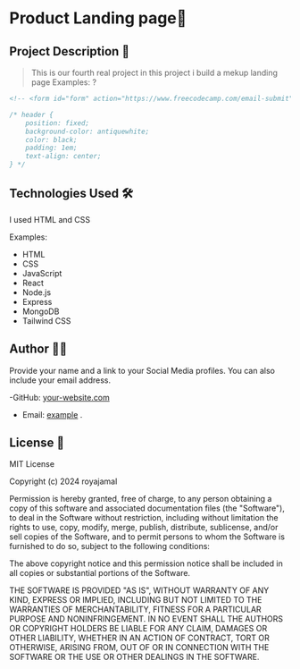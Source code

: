 # Product Landing page🚀

## Project Description 📝

>This is our fourth real project in this project i build a mekup landing page 
Examples:
?

```html
<!-- <form id="form" action="https://www.freecodecamp.com/email-submit">. -->
```

```css
/* header {
    position: fixed;
    background-color: antiquewhite;
    color: black;
    padding: 1em;
    text-align: center;
} */
```





## Technologies Used 🛠️

I used HTML and CSS 

Examples:

- HTML
- CSS
- JavaScript
- React
- Node.js
- Express
- MongoDB
- Tailwind CSS






## Author 👩‍💻

Provide your name and a link to your Social Media profiles. You can also include your email address.

-GitHub: [your-website.com](https://github.com/royajamal/Product-Landing-Page/tree/developmen)
- Email: [example](royajamal2003@gmail.com)
.

## License 📜

MIT License

Copyright (c) 2024 royajamal

Permission is hereby granted, free of charge, to any person obtaining a copy
of this software and associated documentation files (the "Software"), to deal
in the Software without restriction, including without limitation the rights
to use, copy, modify, merge, publish, distribute, sublicense, and/or sell
copies of the Software, and to permit persons to whom the Software is
furnished to do so, subject to the following conditions:

The above copyright notice and this permission notice shall be included in all
copies or substantial portions of the Software.

THE SOFTWARE IS PROVIDED "AS IS", WITHOUT WARRANTY OF ANY KIND, EXPRESS OR
IMPLIED, INCLUDING BUT NOT LIMITED TO THE WARRANTIES OF MERCHANTABILITY,
FITNESS FOR A PARTICULAR PURPOSE AND NONINFRINGEMENT. IN NO EVENT SHALL THE
AUTHORS OR COPYRIGHT HOLDERS BE LIABLE FOR ANY CLAIM, DAMAGES OR OTHER
LIABILITY, WHETHER IN AN ACTION OF CONTRACT, TORT OR OTHERWISE, ARISING FROM,
OUT OF OR IN CONNECTION WITH THE SOFTWARE OR THE USE OR OTHER DEALINGS IN THE
SOFTWARE.


